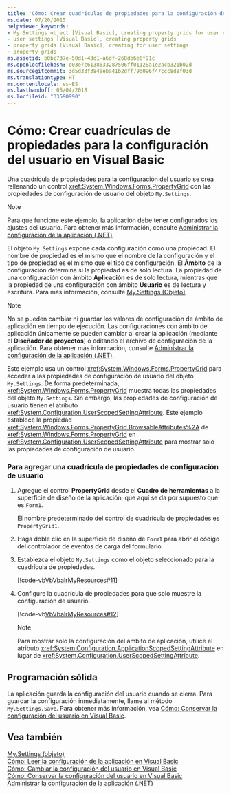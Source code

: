 ```yaml
---
title: 'Cómo: Crear cuadrículas de propiedades para la configuración del usuario en Visual Basic'
ms.date: 07/20/2015
helpviewer_keywords:
- My.Settings object [Visual Basic], creating property grids for user settings
- user settings [Visual Basic], creating property grids
- property grids [Visual Basic], creating for user settings
- property grids
ms.assetid: b0bc737e-50d1-43d1-a6df-268db6e6f91c
ms.openlocfilehash: c03e7c6138633287506ff01128a1e2acb321b02d
ms.sourcegitcommit: 3d5d33f384eeba41b2dff79d096f47ccc8d8f03d
ms.translationtype: HT
ms.contentlocale: es-ES
ms.lasthandoff: 05/04/2018
ms.locfileid: "33590990"
---
```

# <a name="how-to-create-property-grids-for-user-settings-in-visual-basic"></a>Cómo: Crear cuadrículas de propiedades para la configuración del usuario en Visual Basic
Una cuadrícula de propiedades para la configuración del usuario se crea rellenando un control <xref:System.Windows.Forms.PropertyGrid> con las propiedades de configuración de usuario del objeto `My.Settings`.  
  
> [!NOTE]
>  Para que funcione este ejemplo, la aplicación debe tener configurados los ajustes del usuario. Para obtener más información, consulte [Administrar la configuración de la aplicación (.NET)](/visualstudio/ide/managing-application-settings-dotnet).  
  
 El objeto `My.Settings` expone cada configuración como una propiedad. El nombre de propiedad es el mismo que el nombre de la configuración y el tipo de propiedad es el mismo que el tipo de configuración. El **Ámbito** de la configuración determina si la propiedad es de solo lectura. La propiedad de una configuración con ámbito **Aplicación** es de solo lectura, mientras que la propiedad de una configuración con ámbito **Usuario** es de lectura y escritura. Para más información, consulte [My.Settings (Objeto)](../../../../visual-basic/language-reference/objects/my-settings-object.md).  
  
> [!NOTE]
>  No se pueden cambiar ni guardar los valores de configuración de ámbito de aplicación en tiempo de ejecución. Las configuraciones con ámbito de aplicación únicamente se pueden cambiar al crear la aplicación (mediante el **Diseñador de proyectos**) o editando el archivo de configuración de la aplicación. Para obtener más información, consulte [Administrar la configuración de la aplicación (.NET)](/visualstudio/ide/managing-application-settings-dotnet).  
  
 Este ejemplo usa un control <xref:System.Windows.Forms.PropertyGrid> para acceder a las propiedades de configuración de usuario del objeto `My.Settings`. De forma predeterminada, <xref:System.Windows.Forms.PropertyGrid> muestra todas las propiedades del objeto `My.Settings`. Sin embargo, las propiedades de configuración de usuario tienen el atributo <xref:System.Configuration.UserScopedSettingAttribute>. Este ejemplo establece la propiedad <xref:System.Windows.Forms.PropertyGrid.BrowsableAttributes%2A> de <xref:System.Windows.Forms.PropertyGrid> en <xref:System.Configuration.UserScopedSettingAttribute> para mostrar solo las propiedades de configuración de usuario.  
  
### <a name="to-add-a-user-setting-property-grid"></a>Para agregar una cuadrícula de propiedades de configuración de usuario  
  
1.  Agregue el control **PropertyGrid** desde el **Cuadro de herramientas** a la superficie de diseño de la aplicación, que aquí se da por supuesto que es `Form1`.  
  
     El nombre predeterminado del control de cuadrícula de propiedades es `PropertyGrid1`.  
  
2.  Haga doble clic en la superficie de diseño de `Form1` para abrir el código del controlador de eventos de carga del formulario.  
  
3.  Establezca el objeto `My.Settings` como el objeto seleccionado para la cuadrícula de propiedades.  
  
     [!code-vb[VbVbalrMyResources#11](../../../../visual-basic/developing-apps/programming/app-settings/codesnippet/VisualBasic/how-to-create-property-grids-for-user-settings_1.vb)]  
  
4.  Configure la cuadrícula de propiedades para que solo muestre la configuración de usuario.  
  
     [!code-vb[VbVbalrMyResources#12](../../../../visual-basic/developing-apps/programming/app-settings/codesnippet/VisualBasic/how-to-create-property-grids-for-user-settings_2.vb)]  
  
    > [!NOTE]
    >  Para mostrar solo la configuración del ámbito de aplicación, utilice el atributo <xref:System.Configuration.ApplicationScopedSettingAttribute> en lugar de <xref:System.Configuration.UserScopedSettingAttribute>.  
  
## <a name="robust-programming"></a>Programación sólida  
 La aplicación guarda la configuración del usuario cuando se cierra. Para guardar la configuración inmediatamente, llame al método `My.Settings.Save`. Para obtener más información, vea [Cómo: Conservar la configuración del usuario en Visual Basic](../../../../visual-basic/developing-apps/programming/app-settings/how-to-persist-user-settings.md).  
  
## <a name="see-also"></a>Vea también  
 [My.Settings (objeto)](../../../../visual-basic/language-reference/objects/my-settings-object.md)  
 [Cómo: Leer la configuración de la aplicación en Visual Basic](../../../../visual-basic/developing-apps/programming/app-settings/how-to-read-application-settings.md)  
 [Cómo: Cambiar la configuración del usuario en Visual Basic](../../../../visual-basic/developing-apps/programming/app-settings/how-to-change-user-settings.md)  
 [Cómo: Conservar la configuración del usuario en Visual Basic](../../../../visual-basic/developing-apps/programming/app-settings/how-to-persist-user-settings.md)  
 [Administrar la configuración de la aplicación (.NET)](/visualstudio/ide/managing-application-settings-dotnet)
